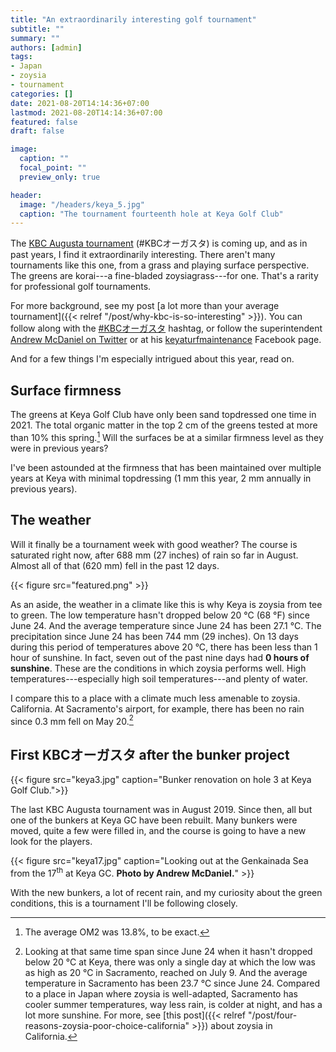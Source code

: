 ```yaml
---
title: "An extraordinarily interesting golf tournament"
subtitle: ""
summary: ""
authors: [admin]
tags: 
- Japan
- zoysia
- tournament
categories: []
date: 2021-08-20T14:14:36+07:00
lastmod: 2021-08-20T14:14:36+07:00
featured: false
draft: false

image:
  caption: ""
  focal_point: ""
  preview_only: true

header:
  image: "/headers/keya_5.jpg"
  caption: "The tournament fourteenth hole at Keya Golf Club"
---
```


The [KBC Augusta tournament](https://www.jgto.org/pc/TourTopPageEng.do?year=2020&tournaKbnCd=0&conferenceCd=21) (#KBCオーガスタ) is coming up, and as in past years, I find it extraordinarily interesting. There aren't many tournaments like this one, from a grass and playing surface perspective. The greens are korai---a fine-bladed zoysiagrass---for one. That's a rarity for professional golf tournaments.

For more background, see my post [a lot more than your average tournament]({{< relref "/post/why-kbc-is-so-interesting" >}}). You can follow along with the [#KBCオーガスタ](https://twitter.com/hashtag/KBC%E3%82%AA%E3%83%BC%E3%82%AC%E3%82%B9%E3%82%BF?src=hashtag_click) hashtag, or follow the superintendent [Andrew McDaniel on Twitter](https://twitter.com/drumcturf) or at his [keyaturfmaintenance](https://www.facebook.com/keyaturfmaintenance) Facebook page.

And for a few things I'm especially intrigued about this year, read on.

## Surface firmness

The greens at Keya Golf Club have only been sand topdressed one time in 2021. The total organic matter in the top 2 cm of the greens tested at more than 10% this spring.[^1] Will the surfaces be at a similar firmness level as they were in previous years? 

[^1]: The average OM2 was 13.8%, to be exact.

I've been astounded at the firmness that has been maintained over multiple years at Keya with minimal topdressing (1 mm this year, 2 mm annually in previous years). 

## The weather

Will it finally be a tournament week with good weather? The course is saturated right now, after 688 mm (27 inches) of rain so far in August. Almost all of that (620 mm) fell in the past 12 days. 

{{< figure src="featured.png" >}}

As an aside, the weather in a climate like this is why Keya is zoysia from tee to green. The low temperature hasn't dropped below 20 °C (68 °F) since June 24. And the average temperature since June 24 has been 27.1 °C. The precipitation since June 24 has been 744 mm (29 inches). On 13 days during this period of temperatures above 20 °C, there has been less than 1 hour of sunshine. In fact, seven out of the past nine days had **0 hours of sunshine**. These are the conditions in which zoysia performs well. High temperatures---especially high soil temperatures---and plenty of water.

I compare this to a place with a climate much less amenable to zoysia. California. At Sacramento's airport, for example, there has been no rain since 0.3 mm fell on May 20.[^2]

[^2]: Looking at that same time span since June 24 when it hasn't dropped below 20 °C at Keya, there was only a single day at which the low was as high as 20 °C in Sacramento, reached on July 9. And the average temperature in Sacramento has been 23.7 °C since June 24. Compared to a place in Japan where zoysia is well-adapted, Sacramento has cooler summer temperatures, way less rain, is colder at night, and has a lot more sunshine. For more, see [this post]({{< relref "/post/four-reasons-zoysia-poor-choice-california" >}}) about zoysia in California.

## First KBCオーガスタ after the bunker project

{{< figure src="keya3.jpg" caption="Bunker renovation on hole 3 at Keya Golf Club.">}}

The last KBC Augusta tournament was in August 2019. Since then, all but one of the bunkers at Keya GC have been rebuilt. Many bunkers were moved, quite a few were filled in, and the course is going to have a new look for the players.

{{< figure src="keya17.jpg" caption="Looking out at the Genkainada Sea from the 17<sup>th</sup> at Keya GC. **Photo by Andrew McDaniel.**" >}}

With the new bunkers, a lot of recent rain, and my curiosity about the green conditions, this is a tournament I'll be following closely.
